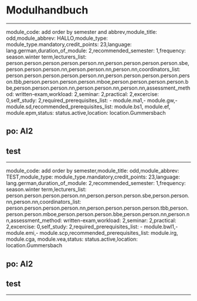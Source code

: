 
Modulhandbuch
=============


---

module_code: add order by semester and abbrev,module_title: odd,module_abbrev: HALLO,module_type: module_type.mandatory,credit_points: 23,language: lang.german,duration_of_module: 2,recommended_semester: 1,frequency: season.winter term,lecturers_list: person.person.person.person.person.nn,person.person.person.person.sbe,person.person.person.nn,person.person.nn,person.nn,coordinators_list: person.person.person.person.person.nn,person.person.person.person.person.tbb,person.person.person.person.mboe,person.person.person.person.bbe,person.person.person.nn,person.person.nn,person.nn,assessment_method: written-exam,workload: 2,seminar: 2,practical: 2,excercise: 0,self_study: 2,required_prerequisites_list: - module.ma1,- module.gw,- module.sd,recommended_prerequisites_list:  module.bs1, module.ef, module.epm,status: status.active,location: location.Gummersbach
## po: AI2
## test
---
module_code: add order by semester,module_title: odd,module_abbrev: TEST,module_type: module_type.mandatory,credit_points: 23,language: lang.german,duration_of_module: 2,recommended_semester: 1,frequency: season.winter term,lecturers_list: person.person.person.person.nn,person.person.person.sbe,person.person.nn,person.nn,coordinators_list: person.person.person.person.nn,person.person.person.person.tbb,person.person.person.mboe,person.person.person.bbe,person.person.nn,person.nn,assessment_method: written-exam,workload: 2,seminar: 2,practical: 2,excercise: 0,self_study: 2,required_prerequisites_list: - module.bwl1,- module.emi,- module.scp,recommended_prerequisites_list:  module.irg, module.cga, module.vea,status: status.active,location: location.Gummersbach
## po: AI2
## test
---